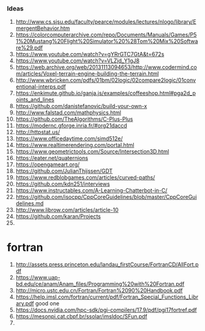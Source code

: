 ### Ideas
1. http://www.cs.sjsu.edu/faculty/pearce/modules/lectures/nlogo/library/EmergentBehavior.htm
2. https://colorcomputerarchive.com/repo/Documents/Manuals/Games/P51%20Mustang%20Flight%20Simulator%20%28Tom%20Mix%20Software%29.pdf
3. https://www.youtube.com/watch?v=gYRrGTC7GtA&t=672s
4. https://www.youtube.com/watch?v=VLZjd_Y1gJ8
5. https://web.archive.org/web/20131113094653/http://www.codermind.com/articles/Voxel-terrain-engine-building-the-terrain.html
6. http://www.wbricken.com/pdfs/01bm/02logic/02compare2logic/01conventional-interps.pdf
7. https://enkimute.github.io/ganja.js/examples/coffeeshop.html#pga2d_points_and_lines
8. https://github.com/danistefanovic/build-your-own-x
9. http://www.falstad.com/mathphysics.html
10. https://github.com/TheAlgorithms/C-Plus-Plus
11. https://modernc.gforge.inria.fr/#org21daccd
12. http://httpstat.us/
13. https://www.officedaytime.com/simd512e/
14. https://www.realtimerendering.com/portal.html
15. https://www.geometrictools.com/Source/Intersection3D.html
16. https://eater.net/quaternions
17. https://opengameart.org/
18.  https://github.com/JulianThijssen/GDT
19.  https://www.redblobgames.com/articles/curved-paths/
20.  https://github.com/kdn251/interviews
21.  https://www.instructables.com/A-Learning-Chatterbot-in-C/
22.  https://github.com/isocpp/CppCoreGuidelines/blob/master/CppCoreGuidelines.md
23.  http://www.librow.com/articles/article-10
24.  https://github.com/karan/Projects
25.  
# fortran
1. http://assets.press.princeton.edu/landau_firstCourse/FortranCD/AllFort.pdf
2. https://www.uap-bd.edu/ce/anam/Anam_files/Programming%20with%20Fortran.pdf
3. http://micro.ustc.edu.cn/Fortran/Fortran%2090%20Handbook.pdf
4. https://help.imsl.com/fortran/current/pdf/Fortran_Special_Functions_Library.pdf  good one
5. https://docs.nvidia.com/hpc-sdk/pgi-compilers/17.9/pdf/pgi17fortref.pdf
6. https://mesonpi.cat.cbpf.br/ssolar/imsldoc/SFun.pdf
7. 
